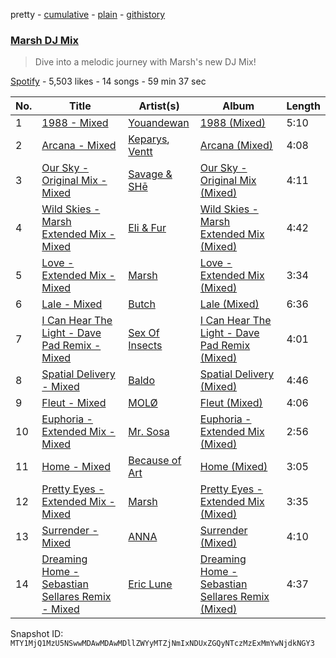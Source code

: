 pretty - [cumulative](/playlists/cumulative/37i9dQZF1DX5tKil5zHktA.md) - [plain](/playlists/plain/37i9dQZF1DX5tKil5zHktA) - [githistory](https://github.githistory.xyz/mackorone/spotify-playlist-archive/blob/main/playlists/plain/37i9dQZF1DX5tKil5zHktA)

### [Marsh DJ Mix](https://open.spotify.com/playlist/37i9dQZF1DX5tKil5zHktA)

> Dive into a melodic journey with Marsh's new DJ Mix!

[Spotify](https://open.spotify.com/user/spotify) - 5,503 likes - 14 songs - 59 min 37 sec

| No. | Title | Artist(s) | Album | Length |
|---|---|---|---|---|
| 1 | [1988 \- Mixed](https://open.spotify.com/track/4BUFQMjE19nFMndaqcL2Vh) | [Youandewan](https://open.spotify.com/artist/4z6FshDl8yeHQSpFWdgN32) | [1988 \(Mixed\)](https://open.spotify.com/album/1MmEp82lWPu0qYp2DYDej2) | 5:10 |
| 2 | [Arcana \- Mixed](https://open.spotify.com/track/4JMO1pDenXmyJxJWKOh8mJ) | [Keparys](https://open.spotify.com/artist/4IifpRaiTLt5cyzoBHow8i), [Ventt](https://open.spotify.com/artist/03G036vWasEYc1z3i14l9J) | [Arcana \(Mixed\)](https://open.spotify.com/album/2v9XHL0f7MYGdrGpFn3R9L) | 4:08 |
| 3 | [Our Sky \- Original Mix \- Mixed](https://open.spotify.com/track/4mbKRQW5YuEx3NLpOM2R5b) | [Savage & SHē](https://open.spotify.com/artist/3grWiHymOsSQY0VjeNAxCD) | [Our Sky \- Original Mix \(Mixed\)](https://open.spotify.com/album/1jeEobNRYdPPowGB9hEOxv) | 4:11 |
| 4 | [Wild Skies \- Marsh Extended Mix \- Mixed](https://open.spotify.com/track/4riIZeE0t6NkZ2IhLOmNMS) | [Eli & Fur](https://open.spotify.com/artist/5CkVLGKUJkIc1pmSk10QP4) | [Wild Skies \- Marsh Extended Mix \(Mixed\)](https://open.spotify.com/album/0wAsW0zce9Bg0sdeDOnAwo) | 4:42 |
| 5 | [Love \- Extended Mix \- Mixed](https://open.spotify.com/track/5lbpZpuszkerGTeXBlOLXX) | [Marsh](https://open.spotify.com/artist/1eucLGnPT27tdEh6MU29wp) | [Love \- Extended Mix \(Mixed\)](https://open.spotify.com/album/4nPq7WBKeQZt043m7lKnzR) | 3:34 |
| 6 | [Lale \- Mixed](https://open.spotify.com/track/53zUhXMS3OfjGikI5lET4d) | [Butch](https://open.spotify.com/artist/5kLzaeSHrmS7okc5XNE6lv) | [Lale \(Mixed\)](https://open.spotify.com/album/1ib9jz9aJgrU4fa5MRRcoH) | 6:36 |
| 7 | [I Can Hear The Light \- Dave Pad Remix \- Mixed](https://open.spotify.com/track/0dZ8cYf01CufaukvT7eRnc) | [Sex Of Insects](https://open.spotify.com/artist/7mRJJSgb7CJ71HhyoFX3MS) | [I Can Hear The Light \- Dave Pad Remix \(Mixed\)](https://open.spotify.com/album/25YHmpqNozC4U5nY2AJiBl) | 4:01 |
| 8 | [Spatial Delivery \- Mixed](https://open.spotify.com/track/4DVfukxR988NB8yZuSddMM) | [Baldo](https://open.spotify.com/artist/4v335SBw5WxgrqJZCl4VWL) | [Spatial Delivery \(Mixed\)](https://open.spotify.com/album/53jxAXcYdxJMEr69aWT8u1) | 4:46 |
| 9 | [Fleut \- Mixed](https://open.spotify.com/track/5XyddcOadFYz3uT6ZRhpBU) | [MOLØ](https://open.spotify.com/artist/29k6IUtkDp9ErAaJrh1Tlg) | [Fleut \(Mixed\)](https://open.spotify.com/album/3AFW8PXPDJvtyX64q2x7hr) | 4:06 |
| 10 | [Euphoria \- Extended Mix \- Mixed](https://open.spotify.com/track/1gqBNTr2L6dmPwQ3hkVbn7) | [Mr\. Sosa](https://open.spotify.com/artist/7cJsi55v9rMFw0HSOinyGP) | [Euphoria \- Extended Mix \(Mixed\)](https://open.spotify.com/album/2OidSvD72nwF7Fi8V88eHG) | 2:56 |
| 11 | [Home \- Mixed](https://open.spotify.com/track/5e1s4l3SOItxrXb0ZcBqI2) | [Because of Art](https://open.spotify.com/artist/4Cmrx83CCgN8X1hkyhkUkq) | [Home \(Mixed\)](https://open.spotify.com/album/6oapNwWpJL2FYRHuP2FusO) | 3:05 |
| 12 | [Pretty Eyes \- Extended Mix \- Mixed](https://open.spotify.com/track/33MOgeMoQLVHCtWsHGJhF6) | [Marsh](https://open.spotify.com/artist/1eucLGnPT27tdEh6MU29wp) | [Pretty Eyes \- Extended Mix \(Mixed\)](https://open.spotify.com/album/4bdaph5PjAlc244ZiOF5is) | 3:35 |
| 13 | [Surrender \- Mixed](https://open.spotify.com/track/2P4fntH9aqBYmkZoCX6EO9) | [ANNA](https://open.spotify.com/artist/3wkaDi2HJV3eCaBJ4iH6om) | [Surrender \(Mixed\)](https://open.spotify.com/album/5y0lj1dNVFK8ViupsnFvsk) | 4:10 |
| 14 | [Dreaming Home \- Sebastian Sellares Remix \- Mixed](https://open.spotify.com/track/083gCyHDpqVoAR0m7j5gX2) | [Eric Lune](https://open.spotify.com/artist/1QDcgezTmQK5OWItcjj7BJ) | [Dreaming Home \- Sebastian Sellares Remix \(Mixed\)](https://open.spotify.com/album/777zpX2MghKyTjhPsKhlai) | 4:37 |

Snapshot ID: `MTY1MjQ1MzU5NSwwMDAwMDAwMDllZWYyMTZjNmIxNDUxZGQyNTczMzExMmYwNjdkNGY3`
